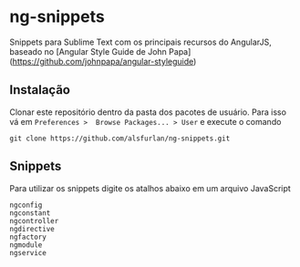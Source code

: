 # ng-snippets

Snippets para Sublime Text com os principais recursos do AngularJS,
baseado no [Angular Style Guide de John Papa] (https://github.com/johnpapa/angular-styleguide)

## Instalação

Clonar este repositório dentro da pasta dos pacotes de usuário. Para isso vá em `Preferences >  Browse Packages... > User` e execute o comando
```shell
git clone https://github.com/alsfurlan/ng-snippets.git
```

## Snippets

Para utilizar os snippets digite os atalhos abaixo em um arquivo JavaScript

```shell
ngconfig
ngconstant
ngcontroller
ngdirective
ngfactory
ngmodule
ngservice
```